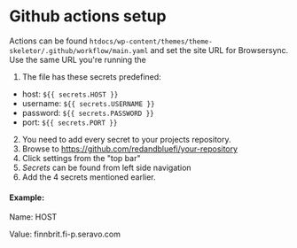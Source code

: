 # Github actions setup

Actions can be found `htdocs/wp-content/themes/theme-skeletor/.github/workflow/main.yaml` and set the site URL for Browsersync. Use the same URL you're running the

1. The file has these secrets predefined:

- host: `${{ secrets.HOST }}`
- username: `${{ secrets.USERNAME }}`
- password: `${{ secrets.PASSWORD }}`
- port: `${{ secrets.PORT }}`

2. You need to add every secret to your projects repository.
3. Browse to https://github.com/redandbluefi/your-repository
4. Click settings from the "top bar"
5. _Secrets_ can be found from left side navigation
6. Add the 4 secrets mentioned earlier.

#### Example:

Name:
HOST

Value:
finnbrit.fi-p.seravo.com
